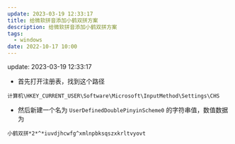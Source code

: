 ```yaml
---
update: 2023-03-19 12:33:17
title: 给微软拼音添加小鹤双拼方案
description: 给微软拼音添加小鹤双拼方案
tags: 
  - windows
date: 2022-10-17 10:00
---
```

update: 2023-03-19 12:33:17


- 首先打开注册表，找到这个路径

`计算机\HKEY_CURRENT_USER\Software\Microsoft\InputMethod\Settings\CHS`

- 然后新建一个名为 `UserDefinedDoublePinyinScheme0` 的字符串值，数值数据为

`小鹤双拼*2*^*iuvdjhcwfg^xmlnpbksqszxkrltvyovt`
